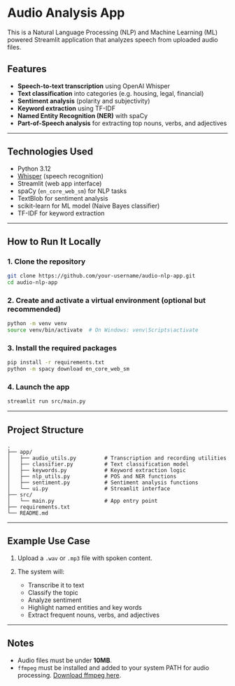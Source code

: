 

# Audio Analysis App 

This is a Natural Language Processing (NLP) and Machine Learning (ML) powered Streamlit application that analyzes speech from uploaded audio files.

## Features

* **Speech-to-text transcription** using OpenAI Whisper
* **Text classification** into categories (e.g. housing, legal, financial)
* **Sentiment analysis** (polarity and subjectivity)
* **Keyword extraction** using TF-IDF
* **Named Entity Recognition (NER)** with spaCy
* **Part-of-Speech analysis** for extracting top nouns, verbs, and adjectives

---

## Technologies Used

* Python 3.12
* [Whisper](https://github.com/openai/whisper) (speech recognition)
* Streamlit (web app interface)
* spaCy (`en_core_web_sm`) for NLP tasks
* TextBlob for sentiment analysis
* scikit-learn for ML model (Naive Bayes classifier)
* TF-IDF for keyword extraction

---

##  How to Run It Locally

### 1. Clone the repository

```bash
git clone https://github.com/your-username/audio-nlp-app.git
cd audio-nlp-app
```

### 2. Create and activate a virtual environment (optional but recommended)

```bash
python -m venv venv
source venv/bin/activate  # On Windows: venv\Scripts\activate
```

### 3. Install the required packages

```bash
pip install -r requirements.txt
python -m spacy download en_core_web_sm
```

### 4. Launch the app

```bash
streamlit run src/main.py
```

---

## Project Structure

```
.
├── app/
│   ├── audio_utils.py         # Transcription and recording utilities
│   ├── classifier.py          # Text classification model
│   ├── keywords.py            # Keyword extraction logic
│   ├── nlp_utils.py           # POS and NER functions
│   ├── sentiment.py           # Sentiment analysis functions
│   └── ui.py                  # Streamlit interface
├── src/
│   └── main.py                # App entry point
├── requirements.txt
└── README.md
```

---

## Example Use Case

1. Upload a `.wav` or `.mp3` file with spoken content.
2. The system will:

   * Transcribe it to text
   * Classify the topic
   * Analyze sentiment
   * Highlight named entities and key words
   * Extract frequent nouns, verbs, and adjectives

---

## Notes

* Audio files must be under **10MB**.
* `ffmpeg` must be installed and added to your system PATH for audio processing.
  [Download ffmpeg here](https://ffmpeg.org/download.html).


